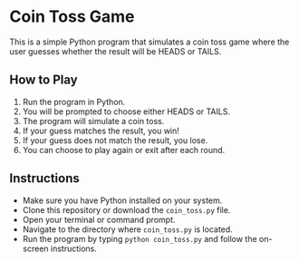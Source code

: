 # Coin Toss Game

This is a simple Python program that simulates a coin toss game where the user guesses whether the result will be HEADS or TAILS.

## How to Play

1. Run the program in Python.
2. You will be prompted to choose either HEADS or TAILS.
3. The program will simulate a coin toss.
4. If your guess matches the result, you win!
5. If your guess does not match the result, you lose.
6. You can choose to play again or exit after each round.

## Instructions

- Make sure you have Python installed on your system.
- Clone this repository or download the `coin_toss.py` file.
- Open your terminal or command prompt.
- Navigate to the directory where `coin_toss.py` is located.
- Run the program by typing `python coin_toss.py` and follow the on-screen instructions.

